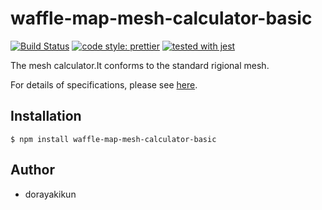 # waffle-map-mesh-calculator-basic

[![Build Status](https://dev.azure.com/dorayakikun/OSS/_apis/build/status/dorayakikun.waffle-map-mesh-calculator-basic?branchName=master)](https://dev.azure.com/dorayakikun/OSS/_build/latest?definitionId=2&branchName=master)
[![code style: prettier](https://img.shields.io/badge/code_style-prettier-ff69b4.svg?style=flat-square)](https://github.com/prettier/prettier)
[![tested with jest](https://img.shields.io/badge/tested_with-jest-99424f.svg)](https://github.com/facebook/jest)

The mesh calculator.It conforms to the standard rigional mesh.

For details of specifications, please see [here](https://ja.wikipedia.org/wiki/%E5%9C%B0%E5%9F%9F%E3%83%A1%E3%83%83%E3%82%B7%E3%83%A5).

## Installation

```
$ npm install waffle-map-mesh-calculator-basic
```

## Author

- dorayakikun
